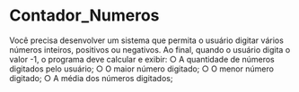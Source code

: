 # Contador_Numeros

Você precisa desenvolver um sistema que permita o usuário digitar vários números inteiros,
positivos ou negativos. Ao final, quando o usuário digita o valor -1, o programa deve calcular e
exibir:
○ A quantidade de números digitados pelo usuário;
○ O maior número digitado;
○ O menor número digitado;
○ A média dos números digitados;
